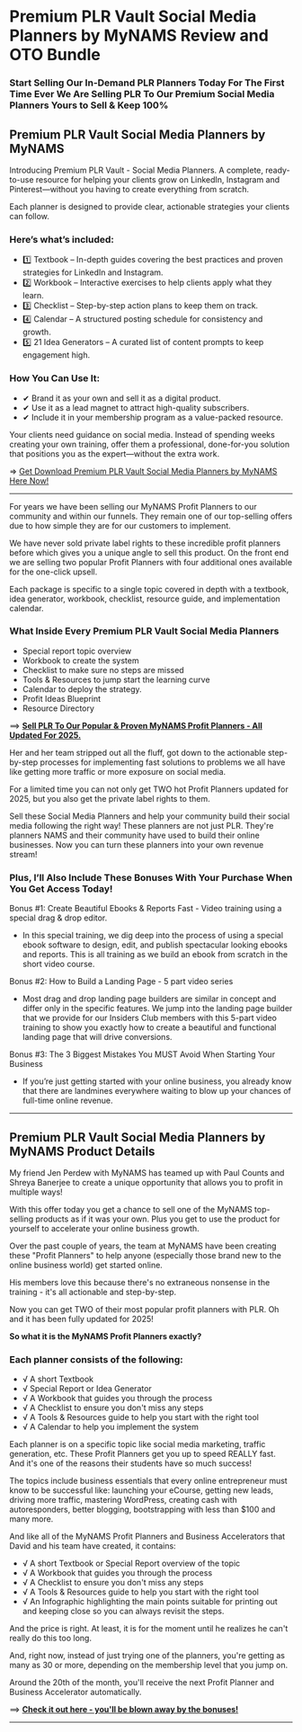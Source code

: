 # Premium PLR Vault Social Media Planners by MyNAMS Review and OTO Bundle

### Start Selling Our In-Demand PLR Planners Today For The First Time Ever We Are Selling PLR To Our Premium Social Media Planners Yours to Sell & Keep 100%

## Premium PLR Vault Social Media Planners by MyNAMS 

Introducing Premium PLR Vault - Social Media Planners. A complete, ready-to-use resource for helping your clients grow on LinkedIn, Instagram and Pinterest—without you having to create everything from scratch.

Each planner is designed to provide clear, actionable strategies your clients can follow. 

### Here’s what’s included:

- 1️⃣ Textbook – In-depth guides covering the best practices and proven strategies for LinkedIn and Instagram.
- 2️⃣ Workbook – Interactive exercises to help clients apply what they learn.
- 3️⃣ Checklist – Step-by-step action plans to keep them on track.
- 4️⃣ Calendar – A structured posting schedule for consistency and growth.
- 5️⃣ 21 Idea Generators – A curated list of content prompts to keep engagement high.

### How You Can Use It:

- ✔ Brand it as your own and sell it as a digital product.
- ✔ Use it as a lead magnet to attract high-quality subscribers.
- ✔ Include it in your membership program as a value-packed resource.

Your clients need guidance on social media. Instead of spending weeks creating your own training, offer them a professional, done-for-you solution that positions you as the expert—without the extra work.

=> [Get Download Premium PLR Vault Social Media Planners by MyNAMS Here Now!](https://warriorplus.com/o2/a/f3gqr7h/0)


---

For years we have been selling our MyNAMS Profit Planners to our community and within our funnels. They remain one of our top-selling offers due to how simple they are for our customers to implement.

We have never sold private label rights to these incredible profit planners before which gives you a unique angle to sell this product. On the front end we are selling two popular Profit Planners with four additional ones available for the one-click upsell.

Each package is specific to a single topic covered in depth with a textbook, idea generator, workbook, checklist, resource guide, and implementation calendar.

### What Inside Every Premium PLR Vault Social Media Planners

- Special report topic overview
- Workbook to create the system
- Checklist to make sure no steps are missed
- Tools & Resources to jump start the learning curve
- Calendar to deploy the strategy.
- Profit Ideas Blueprint
- Resource Directory

==> [**Sell PLR To Our Popular & Proven MyNAMS Profit Planners - All Updated For 2025.**](https://warriorplus.com/o2/a/f3gqr7h/0)

Her and her team stripped out all the fluff, got down to the actionable step-by-step processes for implementing fast solutions to problems we all have like getting more traffic or more exposure on social media.

For a limited time you can not only get TWO hot Profit Planners updated for 2025, but you also get the private label rights to them.

Sell these Social Media Planners and help your community build their social media following the right way! These planners are not just PLR. They're planners NAMS and their community have used to build their online businesses. Now you can turn these planners into your own revenue stream!

### Plus, I’ll Also Include These Bonuses With Your Purchase When You Get Access Today!

Bonus #1: Create Beautiful Ebooks & Reports Fast - Video training using a special drag & drop editor. 
- In this special training, we dig deep into the process of using a special ebook software to design, edit, and publish spectacular looking ebooks and reports.
This is all training as we build an ebook from scratch in the short video course.

Bonus #2: How to Build a Landing Page - 5 part video series
- Most drag and drop landing page builders are similar in concept and differ only in the specific features. We jump into the landing page builder that we provide for our Insiders Club members with this 5-part video training to show you exactly how to create a beautiful and functional landing page that will drive conversions.

Bonus #3: The 3 Biggest Mistakes You MUST Avoid When Starting Your Business
- If you’re just getting started with your online business, you already know that there are landmines everywhere waiting to blow up your chances of full-time online revenue.

---



## Premium PLR Vault Social Media Planners by MyNAMS Product Details

My friend Jen Perdew with MyNAMS has teamed up with Paul Counts and Shreya Banerjee to create a unique opportunity that allows you to profit in multiple ways!

With this offer today you get a chance to sell one of the MyNAMS top-selling products as if it was your own. Plus you get to use the product for yourself to accelerate your online business growth.

Over the past couple of years, the team at MyNAMS have been creating these "Profit Planners" to help anyone (especially those brand new to the online business world) get started online.

His members love this because there's no extraneous nonsense in the training - it's all actionable and step-by-step.

Now you can get TWO of their most popular profit planners with PLR. Oh and it has been fully updated for 2025!

**So what it is the MyNAMS Profit Planners exactly?**

### Each planner consists of the following:

- √ A short Textbook
- √ Special Report or Idea Generator
- √ A Workbook that guides you through the process
- √ A Checklist to ensure you don't miss any steps
- √ A Tools & Resources guide to help you start with the right tool
- √ A Calendar to help you implement the system

Each planner is on a specific topic like social media marketing, traffic generation, etc. These Profit Planners get you up to speed REALLY fast. And it's one of the reasons their students have so much success!

The topics include business essentials that every online entrepreneur must know to be successful like: launching your eCourse, getting new leads, driving more traffic, mastering WordPress, creating cash with autoresponders, better blogging, bootstrapping with less than $100 and many more.

And like all of the MyNAMS Profit Planners and Business Accelerators that David and his team have created, it contains:

- √ A short Textbook or Special Report overview of the topic
- √ A Workbook that guides you through the process
- √ A Checklist to ensure you don't miss any steps
- √ A Tools & Resources guide to help you start with the right tool
- √ An Infographic highlighting the main points suitable for printing out and keeping close so you can always revisit the steps.

And the price is right. At least, it is for the moment until he realizes he can't really do this too long.

And, right now, instead of just trying one of the planners, you're getting as many as 30 or more, depending on the membership level that you jump on.

Around the 20th of the month, you'll receive the next Profit Planner and Business Accelerator automatically.

==> [**Check it out here - you'll be blown away by the bonuses!**](https://warriorplus.com/o2/a/f3gqr7h/0)

---
